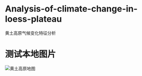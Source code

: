 # Analysis-of-climate-change-in-loess-plateau
黄土高原气候变化特征分析

#  测试本地图片


![黄土高原地图](Analysis-of-climate-change-in-loess-plateau/image/dem.jpg)
